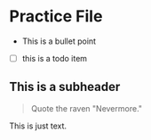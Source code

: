 # Practice File

 - This is a bullet point
 
 - [ ] this is a todo item
 
 ## This is a subheader
 
 > Quote the raven "Nevermore."
 
 This is just text.
